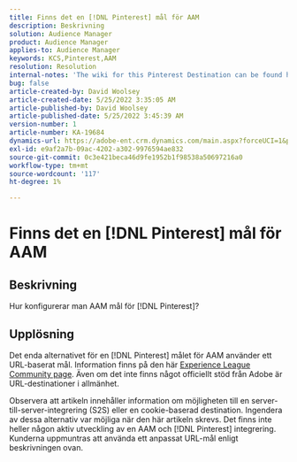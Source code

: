 ```yaml
---
title: Finns det en [!DNL Pinterest] mål för AAM
description: Beskrivning
solution: Audience Manager
product: Audience Manager
applies-to: Audience Manager
keywords: KCS,Pinterest,AAM
resolution: Resolution
internal-notes: 'The wiki for this Pinterest Destination can be found here: https://wiki.corp.adobe.com/display/MCPI/Pinterest+-+AAM+Destination+-+IN+DEVELOPMENT'
bug: false
article-created-by: David Woolsey
article-created-date: 5/25/2022 3:35:05 AM
article-published-by: David Woolsey
article-published-date: 5/25/2022 3:45:39 AM
version-number: 1
article-number: KA-19684
dynamics-url: https://adobe-ent.crm.dynamics.com/main.aspx?forceUCI=1&pagetype=entityrecord&etn=knowledgearticle&id=0a2b6ba9-dbdb-ec11-a7b6-0022480b01c5
exl-id: e9af2a7b-09ac-4202-a302-9976594ae832
source-git-commit: 0c3e421beca46d9fe1952b1f98538a50697216a0
workflow-type: tm+mt
source-wordcount: '117'
ht-degree: 1%

---
```


# Finns det en [!DNL Pinterest] mål för AAM

## Beskrivning


Hur konfigurerar man AAM mål för [!DNL Pinterest]?


## Upplösning


Det enda alternativet för en [!DNL Pinterest] målet för AAM använder ett URL-baserat mål. Information finns på den här [Experience League Community page](https://experienceleaguecommunities.adobe.com/t5/adobe-audience-manager-questions/pinterest-destination/td-p/434687). Även om det inte finns något officiellt stöd från Adobe är URL-destinationer i allmänhet.

Observera att artikeln innehåller information om möjligheten till en server-till-server-integrering (S2S) eller en cookie-baserad destination. Ingendera av dessa alternativ var möjliga när den här artikeln skrevs. Det finns inte heller någon aktiv utveckling av en AAM och [!DNL Pinterest] integrering. Kunderna uppmuntras att använda ett anpassat URL-mål enligt beskrivningen ovan.
